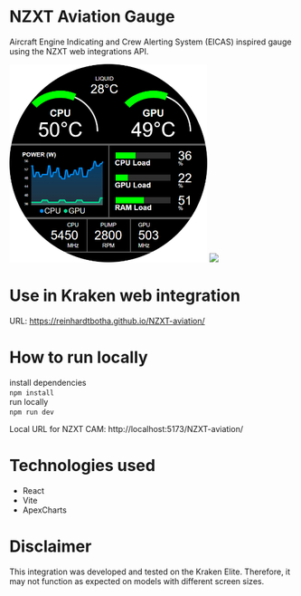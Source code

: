 # NZXT Aviation Gauge

Aircraft Engine Indicating and Crew Alerting System (EICAS) inspired gauge using the NZXT web integrations API.

<img src="Screenshot1.png" width=350 />
<img src="Recording1.gif" />

# Use in Kraken web integration

URL: https://reinhardtbotha.github.io/NZXT-aviation/

# How to run locally

install dependencies <br/>
`npm install` <br/>
run locally <br/>
`npm run dev`

Local URL for NZXT CAM: http://localhost:5173/NZXT-aviation/

# Technologies used

- React
- Vite
- ApexCharts

# Disclaimer

This integration was developed and tested on the Kraken Elite. Therefore, it may not function as expected on models with different screen sizes.